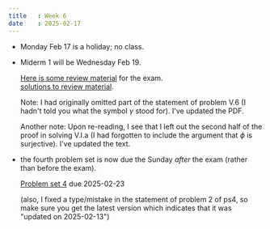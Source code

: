 ```yaml
---
title   : Week 6
date    : 2025-02-17
---
```


- Monday Feb 17 is a holiday; no class.

- Miderm 1 will be Wednesday Feb 19.

  [Here is some review material](/course-content/exam1-review.pdf) for the exam.  
  [solutions to review material](/course-content/exam1-review-solutions.pdf).


  Note: I had originally omitted part of the statement of problem V.6 (I hadn't told you what the symbol $\gamma$ stood for). I've updated the PDF.

  Another note: Upon re-reading, I see that I left out the second half
  of the proof in solving V.I.a (I had forgotten to include the
  argument that $\phi$ is surjective). I've updated the text.

- the fourth problem set is now due the Sunday *after* the exam
  (rather than before the exam).

  [Problem set 4](/course-assignments/PS4--extensions.pdf) due
  2025-02-23 
  
  (also, I fixed a type/mistake in the statement of problem 2 of ps4, so make
  sure you get the latest version which indicates that it was "updated
  on 2025-02-13")
